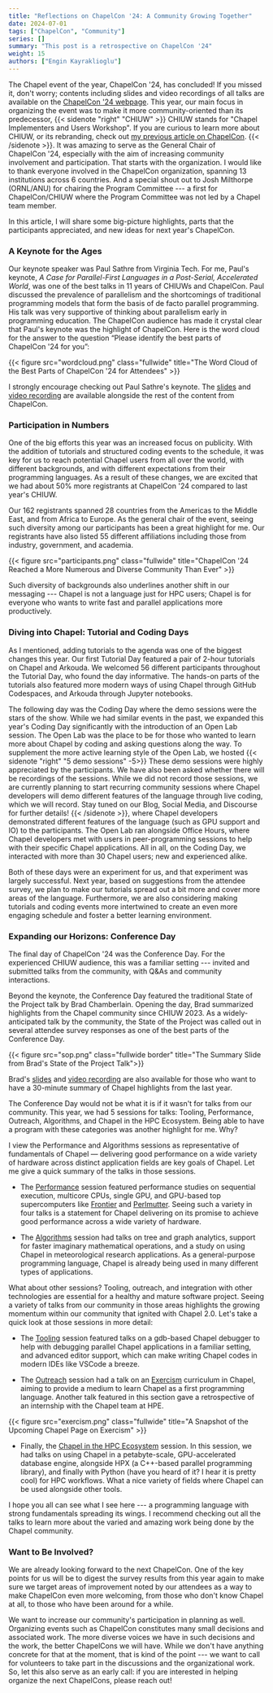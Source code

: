 ```yaml
---
title: "Reflections on ChapelCon '24: A Community Growing Together"
date: 2024-07-01
tags: ["ChapelCon", "Community"]
series: []
summary: "This post is a retrospective on ChapelCon '24"
weight: 15
authors: ["Engin Kayraklioglu"]
---
```


The Chapel event of the year, ChapelCon '24, has concluded! If you missed it,
don't worry; contents including slides and video recordings of all talks are
available on the [ChapelCon '24
webpage](https://chapel-lang.org/ChapelCon24.html). This year, our main focus in
organizing the event was to make it more community-oriented than its predecessor,
{{< sidenote "right" "CHIUW" >}}
CHIUW stands for "Chapel Implementers and Users Workshop". If you are curious to
learn more about CHIUW, or its rebranding, check out [my previous article on
ChapelCon](https://chapel-lang.org/blog/posts/chapelcon24/).
{{< /sidenote >}}. It was amazing to serve as the General Chair
of ChapelCon&nbsp;'24, especially with the aim of increasing community
involvement and participation. That starts with the organization. I would like
to thank everyone involved in the ChapelCon organization, spanning 13
institutions across 6 countries. And a special shout out to Josh Milthorpe
(ORNL/ANU) for chairing the Program Committee --- a first for ChapelCon/CHIUW
where the Program Committee was not led by a Chapel team member.

In this article, I will share some big-picture highlights, parts that the
participants appreciated, and new ideas for next year's ChapelCon.


### A Keynote for the Ages

Our keynote speaker was Paul Sathre from Virginia Tech. For me, Paul's
keynote, _A Case for Parallel-First Languages in a Post-Serial, Accelerated
World_, was one of the best talks in 11 years of CHIUWs and ChapelCon. Paul
discussed the prevalence of parallelism and the shortcomings of traditional
programming models that form the basis of de facto parallel programming. His
talk was very supportive of thinking about parallelism early in programming
education. The ChapelCon audience has made it crystal clear that Paul's keynote
was the highlight of ChapelCon. Here is the  word cloud for the answer to the
question “Please identify the best parts of ChapelCon&nbsp;'24 for you”:

{{< figure src="wordcloud.png"
           class="fullwide"
           title="The Word Cloud of the Best Parts of ChapelCon '24 for Attendees" >}}

I strongly encourage checking out Paul Sathre's keynote. The
[slides](https://chapel-lang.org/ChapelCon/2024/sathre.pdf) and
[video recording](https://www.youtube.com/watch?v=G0LneLP1-Ko&list=PLuqM5RJ2KYFi2yV4sFLc6QeRYpS35UeKl&index=9&ab_channel=ChapelParallelProgrammingLanguage)
are available alongside the rest of the content from ChapelCon.


### Participation in Numbers

One of the big efforts this year was an increased focus on
publicity. With the addition of tutorials and structured coding events to the
schedule, it was key for us to reach potential Chapel users from all over the
world, with different backgrounds, and with different expectations from
their programming languages. As a result of these changes, we are excited that
we had about 50% more registrants at ChapelCon '24 compared to last year's
CHIUW.

Our 162 registrants spanned 28 countries from the Americas to the Middle East,
and from Africa to Europe. As the general chair of the event, seeing such
diversity among our participants has been a great highlight for me. Our
registrants have also listed 55 different affiliations including those from
industry, government, and academia.

{{< figure src="participants.png"
           class="fullwide"
           title="ChapelCon '24 Reached a More Numerous and Diverse Community Than Ever" >}}

Such diversity of backgrounds also underlines another shift in our messaging ---
Chapel is not a language just for HPC users; Chapel is for everyone who wants to
write fast and parallel applications more productively.

### Diving into Chapel: Tutorial and Coding Days

As I mentioned, adding tutorials to the agenda was one of the biggest changes
this year. Our first Tutorial Day featured a pair of 2-hour tutorials on Chapel
and Arkouda. We welcomed 56 different participants throughout the Tutorial Day,
who found the day informative. The hands-on parts of the tutorials also featured
more modern ways of using Chapel through GitHub Codespaces, and Arkouda through
Jupyter notebooks.

The following day was the Coding Day where the demo sessions were the stars of
the show. While we had similar events in the past, we expanded this year's
Coding Day significantly with the introduction of an Open Lab session. The Open
Lab was the place to be for those who wanted to learn more about Chapel by coding
and asking questions along the way. To supplement the more active learning style
of the Open Lab, we hosted
{{< sidenote "right" "5 demo sessions" -5>}}
These demo sessions were highly appreciated by the participants. We have also
been asked whether there will be recordings of the sessions. While we did not
record those sessions, we are currently planning to start recurring community
sessions where Chapel developers will demo different features of the language
through live coding, which we will record. Stay tuned on our Blog, Social Media,
and Discourse for further details!
{{< /sidenote >}},
where Chapel developers demonstrated different features of the language (such as
GPU support and IO) to the participants. The Open Lab ran alongside Office
Hours, where Chapel developers met with users in peer-programming sessions to
help with their specific Chapel applications. All in all, on the Coding Day, we
interacted with more than 30 Chapel users; new and experienced alike.

Both of these days were an experiment for us, and that experiment was largely
successful. Next year, based on suggestions from the attendee survey, we plan to
make our tutorials spread out a bit more and cover more areas of the language.
Furthermore, we are also considering making tutorials and coding events more
intertwined to create an even more engaging schedule and foster a better
learning environment.


### Expanding our Horizons: Conference Day

The final day of ChapelCon '24 was the Conference Day. For the experienced CHIUW
audience, this was a familiar setting --- invited and submitted talks from the
community, with Q&As and community interactions.

Beyond the keynote, the Conference Day featured the traditional State of the
Project talk by Brad Chamberlain. Opening the day, Brad summarized highlights
from the Chapel community since CHIUW 2023. As a widely-anticipated
talk by the community, the State of the Project was called out in several
attendee survey responses as one of the best parts of the Conference Day.

{{< figure src="sop.png"
           class="fullwide border"
           title="The Summary Slide from Brad's State of the Project Talk">}}

Brad's [slides](https://chapel-lang.org/ChapelCon/2024/chamberlain-sop.pdf) and
[video
recording](https://www.youtube.com/watch?v=nfxJ-tOsgrY&list=PLuqM5RJ2KYFi2yV4sFLc6QeRYpS35UeKl&index=2&ab_channel=ChapelParallelProgrammingLanguage)
are also available for those who want to have a 30-minute summary of Chapel
highlights from the last year.

The Conference Day would not be what it is if it wasn't for talks from our
community. This year, we had 5 sessions for talks: Tooling, Performance,
Outreach, Algorithms, and Chapel in the HPC Ecosystem. Being able to have a
program with these categories was another highlight for me. Why?

I view the Performance and Algorithms sessions as representative of fundamentals
of Chapel — delivering good performance on a wide variety of hardware across
distinct application fields are key goals of Chapel. Let me give a quick summary
of the talks in those sessions.

* The [Performance](https://chapel-lang.org/ChapelCon24.html#performance)
  session featured performance studies on sequential execution, multicore CPUs,
  single GPU, and GPU-based top supercomputers like
  [Frontier](https://www.olcf.ornl.gov/frontier/) and
  [Perlmutter](https://docs.nersc.gov/systems/perlmutter/architecture/). Seeing
  such a variety in four talks is a statement for Chapel delivering on its
  promise to achieve good performance across a wide variety of hardware.

* The [Algorithms](https://chapel-lang.org/ChapelCon24.html#algorithms) session
  had talks on tree and graph analytics, support for faster imaginary
  mathematical operations, and a study on using Chapel in meteorological
  research applications. As a general-purpose programming language, Chapel is
  already being used in many different types of applications.

What about other sessions? Tooling, outreach, and integration with other
technologies are essential for a healthy and mature software project. Seeing a
variety of talks from our community in those areas highlights the growing
momentum within our community that ignited with Chapel&nbsp;2.0. Let's take a quick
look at those sessions in more detail:


* The [Tooling](https://chapel-lang.org/ChapelCon24.html#tooling) session
  featured talks on a gdb-based Chapel debugger to help with debugging parallel
  Chapel applications in a familiar setting, and advanced editor support, which
  can make writing Chapel codes in modern IDEs like VSCode a breeze.

* The [Outreach](https://chapel-lang.org/ChapelCon24.html#outreach) session had
  a talk on an [Exercism](https://exercism.org/) curriculum in Chapel, aiming to
  provide a medium to learn Chapel as a first programming language. Another
  talk featured in this section gave a retrospective of an internship with the
  Chapel team at HPE.

{{< figure src="exercism.png"
           class="fullwide"
           title="A Snapshot of the Upcoming Chapel Page on Exercism" >}}

* Finally, the [Chapel in the HPC
  Ecosystem](https://chapel-lang.org/ChapelCon24.html#ecosystem) session. In
  this session, we had talks on using Chapel in a petabyte-scale,
  GPU-accelerated database engine, alongside HPX (a C++-based parallel
  programming library), and finally with Python (have you heard of it? I hear it
  is pretty cool) for HPC workflows.  What a nice variety of fields where
  Chapel can be used alongside other tools.

I hope you all can see what I see here --- a programming language with strong
fundamentals spreading its wings. I recommend checking out all the talks to
learn more about the varied and amazing work being done by the Chapel community.

### Want to Be Involved?

We are already looking forward to the next ChapelCon. One of the key points for
us will be to digest the survey results from this year again to make sure we
target areas of improvement noted by our attendees as a way to make ChapelCon
even more welcoming, from those who don't know Chapel at all, to those who have
been around for a while.

We want to increase our community's participation in planning as well.
Organizing events such as ChapelCon constitutes many small decisions and
associated work. The more diverse voices we have in such decisions and the work,
the better ChapelCons we will have. While we don't have anything concrete for
that at the moment, that is kind of the point --- we want to call for volunteers
to take part in the discussions and the organizational work. So, let this also serve
as an early call: if you are interested in helping organize the next ChapelCons,
please reach out!

